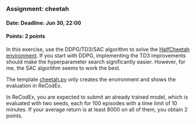 ### Assignment: cheetah
#### Date: Deadline: Jun 30, 22:00
#### Points: 2 points

In this exercise, use the DDPG/TD3/SAC algorithm to solve the
[HalfCheetah environment](https://gymnasium.farama.org/environments/mujoco/half_cheetah/).
If you start with DDPG, implementing the TD3 improvements
should make the hyperparameter search significantly easier.
However, for me, the SAC algorithm seems to work the best.

The template [cheetah.py](https://github.com/ufal/npfl139/tree/master/labs/09/cheetah.py)
only creates the environment and shows the evaluation in ReCodEx.

In ReCodEx, you are expected to submit an already trained model, which is
evaluated with two seeds, each for 100 episodes with a time limit of 10 minutes.
If your average return is at least 8000 on all of them, you obtain 2 points.
